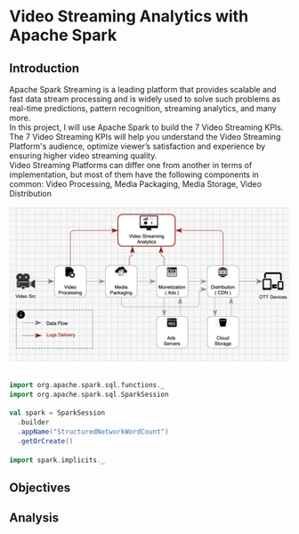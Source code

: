 # Video Streaming Analytics with Apache Spark


## Introduction

Apache Spark Streaming is a leading platform that provides scalable and fast data stream processing and is widely used to solve such problems as real-time predictions, pattern recognition, streaming analytics, and many more.  
In this project, I will use Apache Spark to build the 7 Video Streaming KPIs. The 7 Video Streaming KPIs will help you understand the Video Streaming Platform's audience, optimize viewer’s satisfaction and experience by ensuring higher video streaming quality.  
Video Streaming Platforms can differ one from another in terms of implementation, but most of them have the following components in common: Video Processing, Media Packaging, Media Storage, Video Distribution
<br/><br/>
![alt text](https://github.com/dimastatz/video-streaming-analytics/blob/main/docs/chart-video-streaming.png)
<br/><br/>
```scala
import org.apache.spark.sql.functions._
import org.apache.spark.sql.SparkSession

val spark = SparkSession
  .builder
  .appName("StructuredNetworkWordCount")
  .getOrCreate()
  
import spark.implicits._
```


## Objectives

## 


## Analysis
